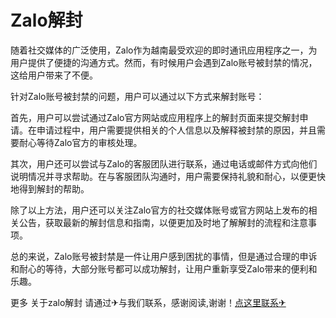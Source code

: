 # Zalo解封

随着社交媒体的广泛使用，Zalo作为越南最受欢迎的即时通讯应用程序之一，为用户提供了便捷的沟通方式。然而，有时候用户会遇到Zalo账号被封禁的情况，这给用户带来了不便。

针对Zalo账号被封禁的问题，用户可以通过以下方式来解封账号：

首先，用户可以尝试通过Zalo官方网站或应用程序上的解封页面来提交解封申请。在申请过程中，用户需要提供相关的个人信息以及解释被封禁的原因，并且需要耐心等待Zalo官方的审核处理。

其次，用户还可以尝试与Zalo的客服团队进行联系，通过电话或邮件方式向他们说明情况并寻求帮助。在与客服团队沟通时，用户需要保持礼貌和耐心，以便更快地得到解封的帮助。

除了以上方法，用户还可以关注Zalo官方的社交媒体账号或官方网站上发布的相关公告，获取最新的解封信息和指南，以便更加及时地了解解封的流程和注意事项。

总的来说，Zalo账号被封禁是一件让用户感到困扰的事情，但是通过合理的申诉和耐心的等待，大部分账号都可以成功解封，让用户重新享受Zalo带来的便利和乐趣。

更多 关于zalo解封 请通过✈与我们联系，感谢阅读,谢谢！[点这里联系✈](https://ww.k02.cc)